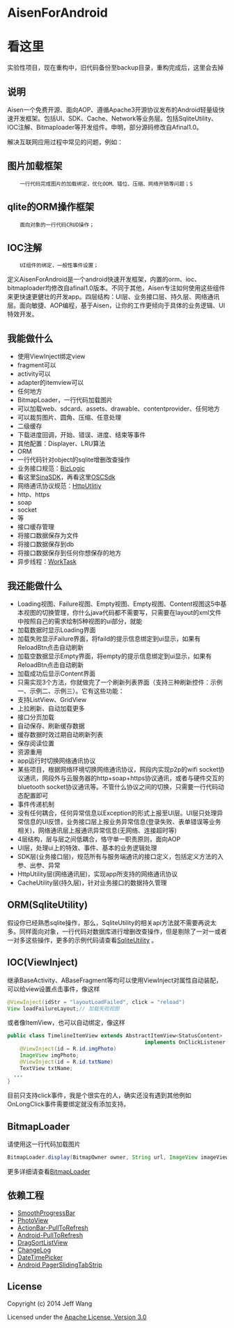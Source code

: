 # AisenForAndroid

# 看这里
实验性项目，现在重构中，旧代码备份至backup目录，重构完成后，这里会去掉

## 说明
Aisen一个免费开源、面向AOP、遵循Apache3开源协议发布的Android轻量级快速开发框架。包括UI、SDK、Cache、Network等业务层。包括SqliteUtility、IOC注解、Bitmaploader等开发组件。申明，部分源码修改自Afinal1.0。

解决互联网应用过程中常见的问题，例如：
## 图片加载框架
		一行代码完成图片的加载绑定，优化OOM、错位、压缩、网络开销等问题；S
## qlite的ORM操作框架
		面向对象的一行代码CRUD操作；
## IOC注解
		UI组件的绑定，一般性事件设置；
定义AisenForAndroid是一个android快速开发框架，内置的orm、ioc、bitmaploader均修改自afinal1.0版本。不同于其他，Aisen专注如何使用这些组件来更快速更健壮的开发app。四层结构：UI层、业务接口层、持久层、网络通讯层。面向敏捷、AOP编程，基于Aisen，让你的工作更倾向于具体的业务逻辑、UI特效开发。

## 我能做什么

 * 使用ViewInject绑定view
  * fragment可以
  * activity可以
  * adapter的itemview可以
  * 任何地方
 * BitmapLoader，一行代码加载图片
  * 可以加载web、sdcard、assets、drawable、contentprovider、任何地方
  * 可以裁剪图片、圆角、压缩、任意处理
  * 二级缓存
  * 下载进度回调，开始、错误、进度、结束等事件
  * 其他配置：Displayer、LRU算法
 * ORM
  * 一行代码针对object的sqlite增删改查操作
 * 业务接口规范：[BizLogic](https://github.com/wangdan/AisenForAndroid/wiki/二、BizLogic)
  * 看这里[SinaSDK](https://github.com/wangdan/AisenWeiBo/blob/master/AisenWeiBo/sdk/org/sina/android/SinaSDK.java)，再看这里[OSCSdk](https://github.com/wangdan/AisenForOSC/blob/master/AisenForOSC/sdk/org/aisen/osc/sdk/OSCSdk.java)
 * 网络通讯协议规范：[HttpUtlitiy](https://github.com/wangdan/AisenForAndroid/wiki/三、HttpUtility)
  * http、https
  * soap
  * socket
  * 等
 * 接口缓存管理
  * 将接口数据保存为文件
  * 将接口数据保存到db
  * 将接口数据保存到任何你想保存的地方
 * 异步线程：[WorkTask](https://github.com/wangdan/AisenForAndroid/wiki/附、WorkTask)

## 我还能做什么

 * Loading视图、Failure视图、Empty视图、Empty视图、Content视图这5中基本视图的切换管理，你什么java代码都不需要写，只需要在layout的xml文件中按照自己的需求绘制5种视图的ui部分，就能
  * 加载数据时显示Loading界面
  * 加载失败显示Failure界面，将faild的提示信息绑定到ui显示，如果有ReloadBtn点击自动刷新
  * 加载空数据显示Empty界面，将empty的提示信息绑定到ui显示，如果有ReloadBtn点击自动刷新
  * 加载成功后显示Content界面
 * 只需实现3个方法，你就做完了一个刷新列表界面（支持三种刷新控件：示例一、示例二、示例三）。它有这些功能：
  * 支持ListView、GridView
  * 上拉刷新、自动加载更多
  * 接口分页加载
  * 自动保存、刷新缓存数据
  * 缓存数据时效过期自动刷新列表
  * 保存阅读位置
  * 资源重用
 * app运行时切换网络通讯协议
  * 某些项目，根据网络环境切换网络通讯协议，网段内实现p2p的wifi socket协议通讯，网段外与云服务器的http+soap+https协议通讯，或者与硬件交互的bluetooth socket协议通讯等。不管什么协议之间的切换，只需要一行代码动态配置即可
 * 事件传递机制
  * 没有任何耦合，任何异常信息以Exception的形式上报至UI层。UI层只处理异常信息的UI反馈，业务接口层上报业务异常信息(登录失败、表单错误等业务相关)，网络通讯层上报通讯异常信息(无网络、连接超时等)
 * 4层结构，层与层之间低耦合，恪守单一职责原则，面向AOP
  * UI层，处理ui上的特效、事件、基本的业务逻辑处理
  * SDK层(业务接口层)，规范所有与服务端通讯的接口定义，包括定义方法的入参、出参、异常
  * HttpUtility层(网络通讯层)，实现app所支持的网络通讯协议
  * CacheUtility层(持久层)，针对业务接口的数据持久管理


## ORM(SqliteUtility)
假设你已经熟悉sqlite操作，那么，SqliteUtility的相关api方法就不需要再说太多。同样面向对象，一行代码对数据库进行增删改查操作，但是剔除了一对一或者一对多这些操作，更多的示例代码请查看[SqliteUtility](https://github.com/wangdan/AisenForAndroid/wiki/附、SqliteUtility "SqliteUtility") 。

## IOC(ViewInject)
继承BaseActivity、ABaseFragment等均可以使用ViewInject对属性自动装配，可以给view设置点击事件，像这样
```java
@ViewInject(idStr = "layoutLoadFailed", click = "reload")
View loadFailureLayout;// 加载失败视图
```

或者像ItemView，也可以自动绑定，像这样
```java
public class TimelineItemView extends AbstractItemView<StatusContent> 
											implements OnClickListener {
	@ViewInject(id = R.id.imgPhoto)
	ImageView imgPhoto;
	@ViewInject(id = R.id.txtName)
	TextView txtName;
  ...
}
```

目前只支持click事件，我是个很实在的人，确实还没有遇到其他例如OnLongClick事件需要绑定就没有添加支持。

## BitmapLoader

请使用这一行代码加载图片
```java
BitmapLoader.display(BitmapOwner owner, String url, ImageView imageView, ImageConfig ImageConfig)
```

更多详细请查看[BitmapLoader](https://github.com/wangdan/AisenForAndroid/wiki/附、BitmapLoader "BitmapLoader")

## 依赖工程
 * [SmoothProgressBar](https://github.com/castorflex/SmoothProgressBar)
 * [PhotoView](https://github.com/chrisbanes/PhotoView)
 * [ActionBar-PullToRefresh](https://github.com/chrisbanes/ActionBar-PullToRefresh)
 * [Android-PullToRefresh](https://github.com/chrisbanes/Android-PullToRefresh)
 * [DragSortListView](https://github.com/bauerca/drag-sort-listview)
 * [ChangeLog](https://github.com/gabrielemariotti/changeloglib)
 * [DateTimePicker](https://github.com/flavienlaurent/datetimepicker)
 * [Android PagerSlidingTabStrip](https://github.com/astuetz/PagerSlidingTabStrip)


## License

Copyright (c) 2014 Jeff Wang

Licensed under the [Apache License, Version 3.0](http://opensource.org/licenses/GPL-3.0)



